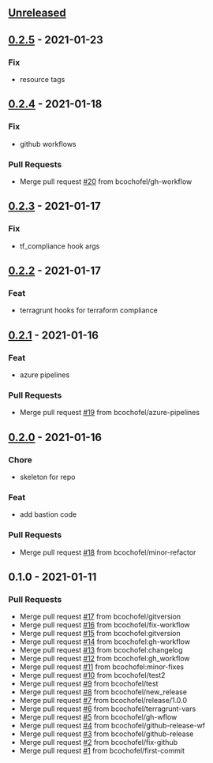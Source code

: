 <a name="unreleased"></a>
## [Unreleased]


<a name="0.2.5"></a>
## [0.2.5] - 2021-01-23
### Fix
- resource tags


<a name="0.2.4"></a>
## [0.2.4] - 2021-01-18
### Fix
- github workflows

### Pull Requests
- Merge pull request [#20](https://github.com/bcochofel/terragrunt-azure-infrastructure/issues/20) from bcochofel/gh-workflow


<a name="0.2.3"></a>
## [0.2.3] - 2021-01-17
### Fix
- tf_compliance hook args


<a name="0.2.2"></a>
## [0.2.2] - 2021-01-17
### Feat
- terragrunt hooks for terraform compliance


<a name="0.2.1"></a>
## [0.2.1] - 2021-01-16
### Feat
- azure pipelines

### Pull Requests
- Merge pull request [#19](https://github.com/bcochofel/terragrunt-azure-infrastructure/issues/19) from bcochofel/azure-pipelines


<a name="0.2.0"></a>
## [0.2.0] - 2021-01-16
### Chore
- skeleton for repo

### Feat
- add bastion code

### Pull Requests
- Merge pull request [#18](https://github.com/bcochofel/terragrunt-azure-infrastructure/issues/18) from bcochofel/minor-refactor


<a name="0.1.0"></a>
## 0.1.0 - 2021-01-11
### Pull Requests
- Merge pull request [#17](https://github.com/bcochofel/terragrunt-azure-infrastructure/issues/17) from bcochofel/gitversion
- Merge pull request [#16](https://github.com/bcochofel/terragrunt-azure-infrastructure/issues/16) from bcochofel/fix-workflow
- Merge pull request [#15](https://github.com/bcochofel/terragrunt-azure-infrastructure/issues/15) from bcochofel:gitversion
- Merge pull request [#14](https://github.com/bcochofel/terragrunt-azure-infrastructure/issues/14) from bcochofel:gh-workflow
- Merge pull request [#13](https://github.com/bcochofel/terragrunt-azure-infrastructure/issues/13) from bcochofel:changelog
- Merge pull request [#12](https://github.com/bcochofel/terragrunt-azure-infrastructure/issues/12) from bcochofel:gh_workflow
- Merge pull request [#11](https://github.com/bcochofel/terragrunt-azure-infrastructure/issues/11) from bcochofel:minor-fixes
- Merge pull request [#10](https://github.com/bcochofel/terragrunt-azure-infrastructure/issues/10) from bcochofel/test2
- Merge pull request [#9](https://github.com/bcochofel/terragrunt-azure-infrastructure/issues/9) from bcochofel/test
- Merge pull request [#8](https://github.com/bcochofel/terragrunt-azure-infrastructure/issues/8) from bcochofel/new_release
- Merge pull request [#7](https://github.com/bcochofel/terragrunt-azure-infrastructure/issues/7) from bcochofel/release/1.0.0
- Merge pull request [#6](https://github.com/bcochofel/terragrunt-azure-infrastructure/issues/6) from bcochofel/terragrunt-vars
- Merge pull request [#5](https://github.com/bcochofel/terragrunt-azure-infrastructure/issues/5) from bcochofel/gh-wflow
- Merge pull request [#4](https://github.com/bcochofel/terragrunt-azure-infrastructure/issues/4) from bcochofel/github-release-wf
- Merge pull request [#3](https://github.com/bcochofel/terragrunt-azure-infrastructure/issues/3) from bcochofel/github-release
- Merge pull request [#2](https://github.com/bcochofel/terragrunt-azure-infrastructure/issues/2) from bcochofel/fix-github
- Merge pull request [#1](https://github.com/bcochofel/terragrunt-azure-infrastructure/issues/1) from bcochofel/first-commit


[Unreleased]: https://github.com/bcochofel/terragrunt-azure-infrastructure/compare/0.2.5...HEAD
[0.2.5]: https://github.com/bcochofel/terragrunt-azure-infrastructure/compare/0.2.4...0.2.5
[0.2.4]: https://github.com/bcochofel/terragrunt-azure-infrastructure/compare/0.2.3...0.2.4
[0.2.3]: https://github.com/bcochofel/terragrunt-azure-infrastructure/compare/0.2.2...0.2.3
[0.2.2]: https://github.com/bcochofel/terragrunt-azure-infrastructure/compare/0.2.1...0.2.2
[0.2.1]: https://github.com/bcochofel/terragrunt-azure-infrastructure/compare/0.2.0...0.2.1
[0.2.0]: https://github.com/bcochofel/terragrunt-azure-infrastructure/compare/0.1.0...0.2.0
